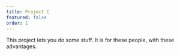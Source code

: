 ```yaml
---
title: Project C
featured: false
order: 1
---
```


This project lets you do some stuff. It is for these people, with these advantages.
